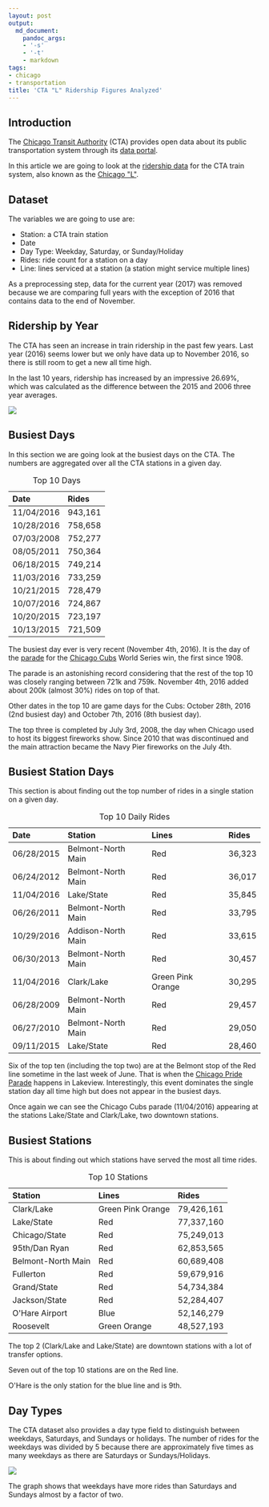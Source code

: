 ```yaml
---
layout: post
output:
  md_document:
    pandoc_args:
    - '-s'
    - '-t'
    - markdown
tags:
- chicago
- transportation
title: 'CTA "L" Ridership Figures Analyzed'
---
```


Introduction
------------

The [Chicago Transit Authority](http://www.transitchicago.com/) (CTA)
provides open data about its public transportation system through its
[data portal](http://www.transitchicago.com/data/).

In this article we are going to look at the [ridership
data](https://data.cityofchicago.org/Transportation/CTA-Ridership-L-Station-Entries-Daily-Totals/5neh-572f)
for the CTA train system, also known as the [Chicago
"L"](https://en.wikipedia.org/wiki/Chicago_%22L%22).

Dataset
-------

The variables we are going to use are:
<ul>
<li>
Station: a CTA train station
</li>
<li>
Date
</li>
<li>
Day Type: Weekday, Saturday, or Sunday/Holiday
</li>
<li>
Rides: ride count for a station on a day
</li>
<li>
Line: lines serviced at a station (a station might service multiple
lines)
</li>
</ul>
As a preprocessing step, data for the current year (2017) was removed
because we are comparing full years with the exception of 2016 that
contains data to the end of November.

Ridership by Year
-----------------

The CTA has seen an increase in train ridership in the past few years.
Last year (2016) seems lower but we only have data up to November 2016,
so there is still room to get a new all time high.

In the last 10 years, ridership has increased by an impressive 26.69%,
which was calculated as the difference between the 2015 and 2006 three
year averages.

![](/assets/cta/ridership-by-year-graph-1.png)

Busiest Days
------------

In this section we are going look at the busiest days on the CTA. The
numbers are aggregated over all the CTA stations in a given day.

<div markdown="0">

<table class="table">
<caption>
Top 10 Days
</caption>
<thead>
<tr>
<th style="text-align:left;">
Date
</th>
<th style="text-align:left;">
Rides
</th>
</tr>
</thead>
<tbody>
<tr>
<td style="text-align:left;">
11/04/2016
</td>
<td style="text-align:left;">
943,161
</td>
</tr>
<tr>
<td style="text-align:left;">
10/28/2016
</td>
<td style="text-align:left;">
758,658
</td>
</tr>
<tr>
<td style="text-align:left;">
07/03/2008
</td>
<td style="text-align:left;">
752,277
</td>
</tr>
<tr>
<td style="text-align:left;">
08/05/2011
</td>
<td style="text-align:left;">
750,364
</td>
</tr>
<tr>
<td style="text-align:left;">
06/18/2015
</td>
<td style="text-align:left;">
749,214
</td>
</tr>
<tr>
<td style="text-align:left;">
11/03/2016
</td>
<td style="text-align:left;">
733,259
</td>
</tr>
<tr>
<td style="text-align:left;">
10/21/2015
</td>
<td style="text-align:left;">
728,479
</td>
</tr>
<tr>
<td style="text-align:left;">
10/07/2016
</td>
<td style="text-align:left;">
724,867
</td>
</tr>
<tr>
<td style="text-align:left;">
10/20/2015
</td>
<td style="text-align:left;">
723,197
</td>
</tr>
<tr>
<td style="text-align:left;">
10/13/2015
</td>
<td style="text-align:left;">
721,509
</td>
</tr>
</tbody>
</table>

</div>

The busiest day ever is very recent (November 4th, 2016). It is the day
of the
[parade](https://en.wikipedia.org/wiki/Chicago_Cubs#2016:_World_Series_Champions)
for the [Chicago Cubs](https://en.wikipedia.org/wiki/Chicago_Cubs) World
Series win, the first since 1908.

The parade is an astonishing record considering that the rest of the top
10 was closely ranging between 721k and 759k. November 4th, 2016 added
about 200k (almost 30%) rides on top of that.

Other dates in the top 10 are game days for the Cubs: October 28th, 2016
(2nd busiest day) and October 7th, 2016 (8th busiest day).

The top three is completed by July 3rd, 2008, the day when Chicago used
to host its biggest fireworks show. Since 2010 that was discontinued and
the main attraction became the Navy Pier fireworks on the July 4th.

Busiest Station Days
--------------------

This section is about finding out the top number of rides in a single
station on a given day.

<div markdown="0">

<table class="table">
<caption>
Top 10 Daily Rides
</caption>
<thead>
<tr>
<th style="text-align:left;">
Date
</th>
<th style="text-align:left;">
Station
</th>
<th style="text-align:left;">
Lines
</th>
<th style="text-align:left;">
Rides
</th>
</tr>
</thead>
<tbody>
<tr>
<td style="text-align:left;">
06/28/2015
</td>
<td style="text-align:left;">
Belmont-North Main
</td>
<td style="text-align:left;">
Red
</td>
<td style="text-align:left;">
36,323
</td>
</tr>
<tr>
<td style="text-align:left;">
06/24/2012
</td>
<td style="text-align:left;">
Belmont-North Main
</td>
<td style="text-align:left;">
Red
</td>
<td style="text-align:left;">
36,017
</td>
</tr>
<tr>
<td style="text-align:left;">
11/04/2016
</td>
<td style="text-align:left;">
Lake/State
</td>
<td style="text-align:left;">
Red
</td>
<td style="text-align:left;">
35,845
</td>
</tr>
<tr>
<td style="text-align:left;">
06/26/2011
</td>
<td style="text-align:left;">
Belmont-North Main
</td>
<td style="text-align:left;">
Red
</td>
<td style="text-align:left;">
33,795
</td>
</tr>
<tr>
<td style="text-align:left;">
10/29/2016
</td>
<td style="text-align:left;">
Addison-North Main
</td>
<td style="text-align:left;">
Red
</td>
<td style="text-align:left;">
33,615
</td>
</tr>
<tr>
<td style="text-align:left;">
06/30/2013
</td>
<td style="text-align:left;">
Belmont-North Main
</td>
<td style="text-align:left;">
Red
</td>
<td style="text-align:left;">
30,457
</td>
</tr>
<tr>
<td style="text-align:left;">
11/04/2016
</td>
<td style="text-align:left;">
Clark/Lake
</td>
<td style="text-align:left;">
Green Pink Orange
</td>
<td style="text-align:left;">
30,295
</td>
</tr>
<tr>
<td style="text-align:left;">
06/28/2009
</td>
<td style="text-align:left;">
Belmont-North Main
</td>
<td style="text-align:left;">
Red
</td>
<td style="text-align:left;">
29,457
</td>
</tr>
<tr>
<td style="text-align:left;">
06/27/2010
</td>
<td style="text-align:left;">
Belmont-North Main
</td>
<td style="text-align:left;">
Red
</td>
<td style="text-align:left;">
29,050
</td>
</tr>
<tr>
<td style="text-align:left;">
09/11/2015
</td>
<td style="text-align:left;">
Lake/State
</td>
<td style="text-align:left;">
Red
</td>
<td style="text-align:left;">
28,460
</td>
</tr>
</tbody>
</table>

</div>

Six of the top ten (including the top two) are at the Belmont stop of
the Red line sometime in the last week of June. That is when the
[Chicago Pride
Parade](https://en.wikipedia.org/wiki/Chicago_Pride_Parade) happens in
Lakeview. Interestingly, this event dominates the single station day all
time high but does not appear in the busiest days.

Once again we can see the Chicago Cubs parade (11/04/2016) appearing at
the stations Lake/State and Clark/Lake, two downtown stations.

Busiest Stations
----------------

This is about finding out which stations have served the most all time
rides.

<div>

<table class="table">
<caption>
Top 10 Stations
</caption>
<thead>
<tr>
<th style="text-align:left;">
Station
</th>
<th style="text-align:left;">
Lines
</th>
<th style="text-align:left;">
Rides
</th>
</tr>
</thead>
<tbody>
<tr>
<td style="text-align:left;">
Clark/Lake
</td>
<td style="text-align:left;">
Green Pink Orange
</td>
<td style="text-align:left;">
79,426,161
</td>
</tr>
<tr>
<td style="text-align:left;">
Lake/State
</td>
<td style="text-align:left;">
Red
</td>
<td style="text-align:left;">
77,337,160
</td>
</tr>
<tr>
<td style="text-align:left;">
Chicago/State
</td>
<td style="text-align:left;">
Red
</td>
<td style="text-align:left;">
75,249,013
</td>
</tr>
<tr>
<td style="text-align:left;">
95th/Dan Ryan
</td>
<td style="text-align:left;">
Red
</td>
<td style="text-align:left;">
62,853,565
</td>
</tr>
<tr>
<td style="text-align:left;">
Belmont-North Main
</td>
<td style="text-align:left;">
Red
</td>
<td style="text-align:left;">
60,689,408
</td>
</tr>
<tr>
<td style="text-align:left;">
Fullerton
</td>
<td style="text-align:left;">
Red
</td>
<td style="text-align:left;">
59,679,916
</td>
</tr>
<tr>
<td style="text-align:left;">
Grand/State
</td>
<td style="text-align:left;">
Red
</td>
<td style="text-align:left;">
54,734,384
</td>
</tr>
<tr>
<td style="text-align:left;">
Jackson/State
</td>
<td style="text-align:left;">
Red
</td>
<td style="text-align:left;">
52,284,407
</td>
</tr>
<tr>
<td style="text-align:left;">
O'Hare Airport
</td>
<td style="text-align:left;">
Blue
</td>
<td style="text-align:left;">
52,146,279
</td>
</tr>
<tr>
<td style="text-align:left;">
Roosevelt
</td>
<td style="text-align:left;">
Green Orange
</td>
<td style="text-align:left;">
48,527,193
</td>
</tr>
</tbody>
</table>

</div>

The top 2 (Clark/Lake and Lake/State) are downtown stations with a lot
of transfer options.

Seven out of the top 10 stations are on the Red line.

O'Hare is the only station for the blue line and is 9th.

Day Types
---------

The CTA dataset also provides a day type field to distinguish between
weekdays, Saturdays, and Sundays or holidays. The number of rides for
the weekdays was divided by 5 because there are approximately five times
as many weekdays as there are Saturdays or Sundays/Holidays.

![](/assets/cta/unnamed-chunk-5-1.png)

The graph shows that weekdays have more rides than Saturdays and Sundays
almost by a factor of two.
